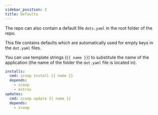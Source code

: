 ```yaml
---
sidebar_position: 3
title: Defaults
---
```


The repo can also contain a default file `dots.yaml` in the root folder of the repo.

This file contains defaults which are automatically used for empty keys in the `dot.yaml` files.

You can use template strings (`{{ name }}`) to substitute the name of the application (the name of the folder the `dot.yaml` file is located in).

```yaml title="Example: dots.yaml"
installs:
  cmd: scoop install {{ name }}
  depends:
    - scoop
    - extras
updates:
  cmd: scoop update {{ name }}
  depends:
    - scoop
```
